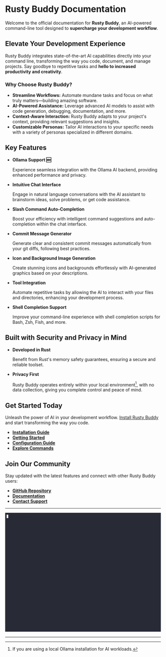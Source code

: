 # Rusty Buddy Documentation

Welcome to the official documentation for **Rusty Buddy**, an AI-powered command-line tool designed to **supercharge your development workflow**.

## Elevate Your Development Experience

Rusty Buddy integrates state-of-the-art AI capabilities directly into your command line, transforming the way you code, document, and manage projects. Say goodbye to repetitive tasks and **hello to increased productivity and creativity**.

### Why Choose Rusty Buddy?

- **Streamline Workflows:** Automate mundane tasks and focus on what truly matters—building amazing software.
- **AI-Powered Assistance:** Leverage advanced AI models to assist with code generation, debugging, documentation, and more.
- **Context-Aware Interaction:** Rusty Buddy adapts to your project's context, providing relevant suggestions and insights.
- **Customizable Personas:** Tailor AI interactions to your specific needs with a variety of personas specialized in different domains.

## Key Features

- **Ollama Support 🆕**

  Experience seamless integration with the Ollama AI backend, providing enhanced performance and privacy.

- **Intuitive Chat Interface**

  Engage in natural language conversations with the AI assistant to brainstorm ideas, solve problems, or get code assistance.

- **Slash Command Auto-Completion**

  Boost your efficiency with intelligent command suggestions and auto-completion within the chat interface.

- **Commit Message Generator**

  Generate clear and consistent commit messages automatically from your git diffs, following best practices.

- **Icon and Background Image Generation**

  Create stunning icons and backgrounds effortlessly with AI-generated graphics based on your descriptions.

- **Tool Integration**

  Automate repetitive tasks by allowing the AI to interact with your files and directories, enhancing your development process.

- **Shell Completion Support**

  Improve your command-line experience with shell completion scripts for Bash, Zsh, Fish, and more.

## Built with Security and Privacy in Mind

- **Developed in Rust**

  Benefit from Rust's memory safety guarantees, ensuring a secure and reliable toolset.

- **Privacy First**

  Rusty Buddy operates entirely within your local environment[^1], with no data collection, giving you complete control and peace of mind.

## Get Started Today

Unleash the power of AI in your development workflow. [Install Rusty Buddy](installation.md) and start transforming the way you code.

- **[Installation Guide](installation.md)**
- **[Getting Started](getting_started.md)**
- **[Configuration Guide](configuration.md)**
- **[Explore Commands](commands.md)**

## Join Our Community

Stay updated with the latest features and connect with other Rusty Buddy users:

- **[GitHub Repository](https://github.com/hg8496/rusty-buddy)**
- **[Documentation](https://docs.rusty-buddy.org)**
- **[Contact Support](mailto:hg8496@cstolz.de)**

---

![Quickstart with Rusty Buddy](quickstart.gif)

---

[^1]: If you are using a local Ollama installation for AI workloads.